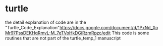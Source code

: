 # turtle
the detail explanation of code are in the "Turtle_Code_Explanation"https://docs.google.com/document/d/1PxNd_XoMr97PssDEKHqRmvL-M_7eTVoHkDGiRzmRpzc/edit
This code is some routines that are not part of the turtle_temp_1 manuscript
